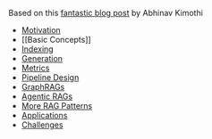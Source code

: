 Based on this [fantastic blog post](https://pub.towardsai.net/a-taxonomy-of-retrieval-augmented-generation-a39eb2c4e2ab) by Abhinav Kimothi
+ [Motivation](Motivation.md)
+ [[Basic Concepts]]
+ [Indexing](Indexing.md)
+ [Generation](Generation.md)
+ [Metrics](Metrics.md)
+ [Pipeline Design](Pipeline%20Design.md)
+ [GraphRAGs](GraphRAGs.md)
+ [Agentic RAGs](Agentic%20RAGs.md)
+ [More RAG Patterns](More%20RAG%20Patterns.md)
+ [Applications](Applications.md)
+ [Challenges](Challenges.md)
